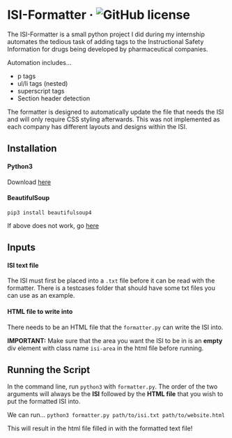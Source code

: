 # ISI-Formatter &middot; ![GitHub license](https://img.shields.io/badge/license-MIT-blue.svg) #
The ISI-Formatter is a small python project I did during my internship automates the tedious task of adding tags to the Instructional Safety Information for drugs being developed by pharmaceutical companies.

Automation includes...

* p tags
* ul/li tags (nested)
* superscript tags
* Section header detection

The formatter is designed to automatically update the file that needs the ISI and will only require CSS styling afterwards. This was not implemented as each company has different layouts and designs within the ISI.

## Installation ##

#### Python3 ####
Download [here](https://www.python.org/downloads/)

#### BeautifulSoup ####
`pip3 install beautifulsoup4`

If above does not work, go [here](https://www.crummy.com/software/BeautifulSoup/bs4/doc/#installing-beautiful-soup)

## Inputs ##
#### ISI text file ####
The ISI must first be placed into a `.txt` file before it can be read with the formatter. There is a testcases folder that should have some txt files you can use as an example.

#### HTML file to write into ####
There needs to be an HTML file that the `formatter.py` can write the ISI into.

**IMPORTANT:** Make sure that the area you want the ISI to be in is an **empty** div element with class name `isi-area` in the html file before running.

## Running the Script ##

In the command line, run `python3` with `formatter.py`. The order of the two arguments will always be the **ISI** followed by the **HTML file** that you wish to put the formatted ISI into. 

We can run...
`python3 formatter.py path/to/isi.txt path/to/website.html`

This will result in the html file filled in with the formatted text file!